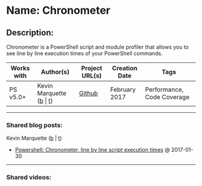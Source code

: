 # Name: Chronometer

## Description:
Chronometer is a PowerShell script and module profiler that allows you to see line by line execution times of your PowerShell commands.

| Works with | Author(s) | Project URL(s) | Creation Date | Tags |
|------------|--------|-------------------|---------------|------|
| PS v5.0+ | Kevin Marquette (<a href="https://kevinmarquette.github.io/blog/?utm_source=PowerShellModulesCentral&utm_medium=markdown" target="_blank">b</a> \| <a href="https://twitter.com/kevinmarquette" target="_blank">t</a>) | [Github](https://github.com/KevinMarquette/Chronometer) | February 2017 | Performance, Code Coverage |

____
### Shared blog posts:
Kevin Marquette (<a href="https://kevinmarquette.github.io/blog/?utm_source=PowerShellModulesCentral&utm_medium=markdown" target="_blank">b</a> \| <a href="https://twitter.com/kevinmarquette" target="_blank">t</a>)
- [Powershell: Chronometer, line by line script execution times](https://kevinmarquette.github.io/2017-02-05-Powershell-Chronometer-line-by-line-script-execution-times/?utm_source=PowerShellModuleCentral&utm_medium=markdown) @ 2017-01-30

____
### Shared videos:



